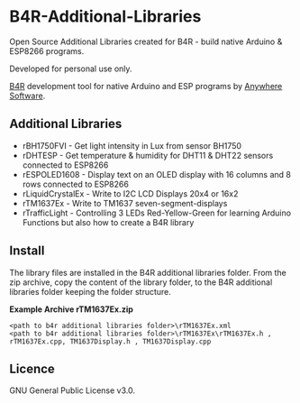 # B4R-Additional-Libraries
Open Source Additional Libraries created for B4R - build native Arduino & ESP8266 programs.

Developed for personal use only.

[B4R](https://www.b4x.com/b4r.html) development tool for native Arduino and ESP programs by [Anywhere Software](https://www.b4x.com).

## Additional Libraries
* rBH1750FVI - Get light intensity in Lux from sensor BH1750
* rDHTESP - Get temperature & humidity for DHT11 & DHT22 sensors connected to ESP8266
* rESPOLED1608 - Display text on an OLED display with 16 columns and 8 rows connected to ESP8266
* rLiquidCrystalEx - Write to I2C LCD Displays 20x4 or 16x2
* rTM1637Ex - Write to TM1637 seven-segment-displays
* rTrafficLight - Controlling 3 LEDs Red-Yellow-Green for learning Arduino Functions but also how to create a B4R library

## Install
The library files are installed in the B4R additional libraries folder.
From the zip archive, copy the content of the library folder, to the B4R additional libraries folder keeping the folder structure.

**Example Archive rTM1637Ex.zip**
```
<path to b4r additional libraries folder>\rTM1637Ex.xml
<path to b4r additional libraries folder>\rTM1637Ex\rTM1637Ex.h , rTM1637Ex.cpp, TM1637Display.h , TM1637Display.cpp 
```

## Licence
GNU General Public License v3.0.
